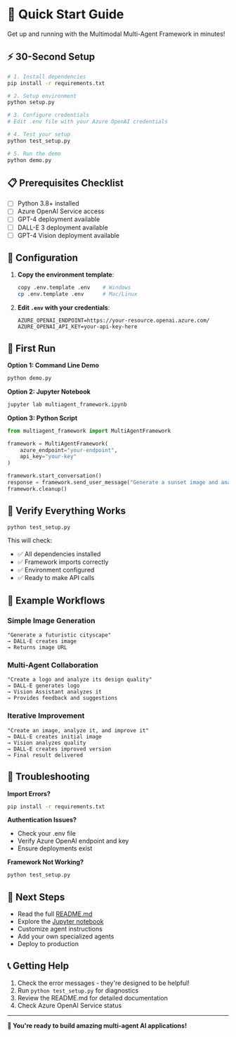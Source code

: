 # 🚀 Quick Start Guide

Get up and running with the Multimodal Multi-Agent Framework in minutes!

## ⚡ 30-Second Setup

```bash
# 1. Install dependencies
pip install -r requirements.txt

# 2. Setup environment
python setup.py

# 3. Configure credentials
# Edit .env file with your Azure OpenAI credentials

# 4. Test your setup
python test_setup.py

# 5. Run the demo
python demo.py
```

## 📋 Prerequisites Checklist

- [ ] Python 3.8+ installed
- [ ] Azure OpenAI Service access
- [ ] GPT-4 deployment available
- [ ] DALL-E 3 deployment available
- [ ] GPT-4 Vision deployment available

## 🔑 Configuration

1. **Copy the environment template**:
   ```bash
   copy .env.template .env    # Windows
   cp .env.template .env      # Mac/Linux
   ```

2. **Edit `.env` with your credentials**:
   ```env
   AZURE_OPENAI_ENDPOINT=https://your-resource.openai.azure.com/
   AZURE_OPENAI_API_KEY=your-api-key-here
   ```

## 🎯 First Run

**Option 1: Command Line Demo**
```bash
python demo.py
```

**Option 2: Jupyter Notebook**
```bash
jupyter lab multiagent_framework.ipynb
```

**Option 3: Python Script**
```python
from multiagent_framework import MultiAgentFramework

framework = MultiAgentFramework(
    azure_endpoint="your-endpoint",
    api_key="your-key"
)

framework.start_conversation()
response = framework.send_user_message("Generate a sunset image and analyze it")
framework.cleanup()
```

## 🧪 Verify Everything Works

```bash
python test_setup.py
```

This will check:
- ✅ All dependencies installed
- ✅ Framework imports correctly
- ✅ Environment configured
- ✅ Ready to make API calls

## 🎉 Example Workflows

### Simple Image Generation
```
"Generate a futuristic cityscape"
→ DALL-E creates image
→ Returns image URL
```

### Multi-Agent Collaboration
```
"Create a logo and analyze its design quality"
→ DALL-E generates logo
→ Vision Assistant analyzes it
→ Provides feedback and suggestions
```

### Iterative Improvement
```
"Create an image, analyze it, and improve it"
→ DALL-E creates initial image
→ Vision analyzes quality
→ DALL-E creates improved version
→ Final result delivered
```

## 🛟 Troubleshooting

**Import Errors?**
```bash
pip install -r requirements.txt
```

**Authentication Issues?**
- Check your .env file
- Verify Azure OpenAI endpoint and key
- Ensure deployments exist

**Framework Not Working?**
```bash
python test_setup.py
```

## 🔗 Next Steps

- Read the full [README.md](README.md)
- Explore the [Jupyter notebook](multiagent_framework.ipynb)
- Customize agent instructions
- Add your own specialized agents
- Deploy to production

## 📞 Getting Help

1. Check the error messages - they're designed to be helpful!
2. Run `python test_setup.py` for diagnostics
3. Review the README.md for detailed documentation
4. Check Azure OpenAI Service status

---

**🎊 You're ready to build amazing multi-agent AI applications!**

